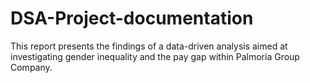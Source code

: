 # DSA-Project-documentation
This report presents the findings of a data-driven analysis aimed at investigating gender inequality and the pay gap within Palmoria Group Company.
